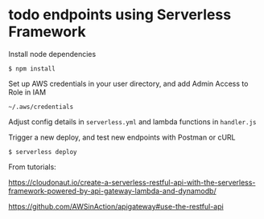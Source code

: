 # todo endpoints using Serverless Framework

Install node dependencies

    $ npm install
    
Set up AWS credentials in your user directory, and add Admin Access to Role in IAM

    ~/.aws/credentials
    
Adjust config details in `serverless.yml` and lambda functions in `handler.js`
    
Trigger a new deploy, and test new endpoints with Postman or cURL

    $ serverless deploy
    
From tutorials:

https://cloudonaut.io/create-a-serverless-restful-api-with-the-serverless-framework-powered-by-api-gateway-lambda-and-dynamodb/

https://github.com/AWSinAction/apigateway#use-the-restful-api